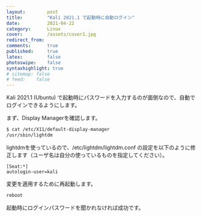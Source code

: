 ```yaml
---
layout:        post
title:         "Kali 2021.1 で起動時に自動ログイン"
date:          2021-04-22
category:      Linux
cover:         /assets/cover1.jpg
redirect_from:
comments:      true
published:     true
latex:         false
photoswipe:    false
syntaxhighlight: true
# sitemap: false
# feed:    false
---
```


Kali 2021.1 (Ubuntu) で起動時にパスワードを入力するのが面倒なので、自動でログインできるようにします。

まず、Display Managerを確認します。

```bash
$ cat /etc/X11/default-display-manager
/usr/sbin/lightdm
```

lightdmを使っているので、/etc/lightdm/lightdm.conf の設定を以下のように修正します（ユーザ名は自分の使っているものを指定してください）。

```
[Seat:*]
autologin-user=kali
```

変更を適用するために再起動します。

```bash
reboot
```

起動時にログインパスワードを聞かれなければ成功です。

